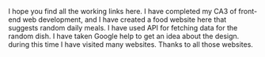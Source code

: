 I hope you find all the working links here.
I have completed my CA3 of front-end web development, and I have created a food website here that suggests random daily meals.
I have used API  for fetching data for the random dish.
I have taken Google help to get an idea about the design. during this time I have visited many websites.
Thanks to all those websites. 
